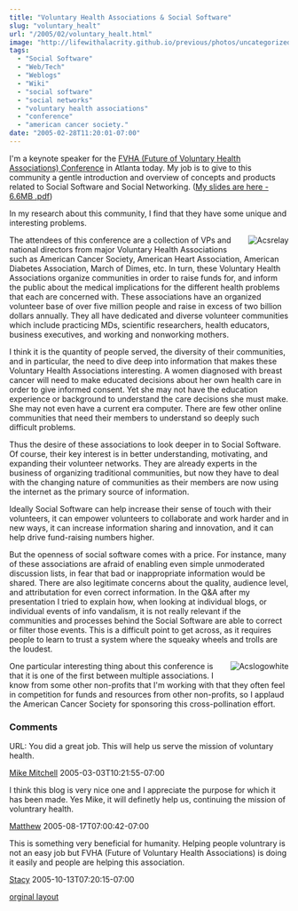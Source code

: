 ```yaml
---
title: "Voluntary Health Associations & Social Software"
slug: "voluntary_healt"
url: "/2005/02/voluntary_healt.html"
image: "http://lifewithalacrity.github.io/previous/photos/uncategorized/acsrelay.jpg"
tags:
  - "Social Software"
  - "Web/Tech"
  - "Weblogs"
  - "Wiki"
  - "social software"
  - "social networks"
  - "voluntary health associations"
  - "conference"
  - "american cancer society."
date: "2005-02-28T11:20:01-07:00"
---
```

<p>I'm a keynote speaker for the <a href="http://www.nvhainnovations.org/2005/index.htm">FVHA (Future of Voluntary Health Associations) Conference</a>
in Atlanta today. My job is to give to this community a gentle
introduction and overview of concepts and products related to Social
Software and Social Networking. (<a href="http://web.lifewithalacrity.com/christophera/FVHA_Social_Software_Keynote_Presentation.pdf">My slides are here - 6.6MB .pdf</a>)</p>
<p>
In my research about this community, I find that they have some unique and interesting problems.</p>
<p><img border="0" src="/previous/photos/uncategorized/acsrelay.jpg" title="Acsrelay" alt="Acsrelay" style="margin: 0px 0px 5px 5px; float: right;" />
The attendees of this conference are a collection of VPs and national
directors from major Voluntary Health Associations such as American
Cancer Society, American Heart Association, American Diabetes Association, March of
Dimes, etc. In turn, these Voluntary Health Associations organize
communities in order to raise funds for, and inform the public about
the medical implications for the different health problems that each are
concerned with. These associations have an organized volunteer base of
over five million people and raise in excess of two billion dollars
annually. They all have dedicated and diverse volunteer communities
which include practicing MDs, scientific researchers, health educators,
business executives, and working and nonworking mothers.</p>
<p>
I think it is the quantity of people served, the diversity of their
communities, and in particular, the need to dive deep into information
that makes these Voluntary Health Associations interesting. A women diagnosed
with breast cancer will need to make educated decisions about her own
health care in order to give informed consent. Yet she may not have the
education experience or background to understand the care decisions she
must make. She may not even have a current era computer. There are
few other online communities that need their members to understand so
deeply such difficult problems.</p>
<p>
Thus the desire of these associations to look deeper in to Social
Software. Of course, their key interest is in better understanding,
motivating, and expanding their volunteer networks. They are already
experts in the business of organizing traditional communities, but now
they have to deal with the changing nature of communities as their
members are now using the internet as the primary source of
information.</p>
<p>
Ideally Social Software can help increase their sense of touch with
their volunteers, it can empower volunteers to collaborate and work
harder and in new ways, it can increase information sharing and
innovation, and it can help drive fund-raising numbers higher.</p>
<p>But the
openness of social software comes with a price. For instance, many of
these associations are afraid of enabling even simple unmoderated
discussion lists, in fear that bad or inappropriate information would be shared. There are also legitimate concerns about the quality, audience level, and attributation for even correct information. In the Q&amp;A after my presentation I tried to explain how, when looking at individual blogs, or individual events of info vandalism, it is not really relevant if the communities and processes behind the Social Software are able to correct or filter those events. This is a difficult point to get across, as it requires people to learn to trust a system where the squeaky wheels and trolls are the loudest.</p>
<p><img border="0" src="/previous/photos/uncategorized/acslogowhite.gif" title="Acslogowhite" alt="Acslogowhite" style="margin: 0px 0px 5px 5px; float: right;" />
One particular interesting thing about this conference is that
it is one of the first between multiple associations. I know from some
other non-profits that I'm working with that they often feel in
competition for funds and resources from other non-profits, so I
applaud the American Cancer Society for sponsoring this cross-pollination effort.</p>
<footer><h3>Comments</h3>
<div class="u-comment h-cite">
<p class="p-content p-name">URL:
You did a great job. This will help us serve the mission of voluntary health.
</p>
<a class="u-author h-card" href="#">Mike Mitchell</a>
<time class="dt-published" datetime="2005-03-03T10:21:55-07:00">2005-03-03T10:21:55-07:00</time>
</div>
<div class="u-comment h-cite">
<p class="p-content p-name">I think this blog is very nice one and I appreciate the purpose for which it has been made. Yes Mike, it will definetly help us, continuing the mission of voluntrary health.
</p>
<a class="u-author h-card" href="http://www.safemeds.com">Matthew</a>
<time class="dt-published" datetime="2005-08-17T07:00:42-07:00">2005-08-17T07:00:42-07:00</time>
</div>
<div class="u-comment h-cite">
<p class="p-content p-name">This is something very beneficial for humanity. Helping people voluntrary is not an easy job but  FVHA (Future of Voluntary Health Associations) is doing it easily and people are helping this association.
</p>
<a class="u-author h-card" href="http://www.safehealthdirect.com">Stacy</a>
<time class="dt-published" datetime="2005-10-13T07:20:15-07:00">2005-10-13T07:20:15-07:00</time>
</div>
</footer>
<p class="previous"><a href="/previous/2005/02/voluntary_healt.html" rel="syndication" class="u-syndication" >orginal layout</a></p>
